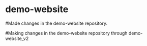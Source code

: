 # demo-website

#Made changes in the demo-website repository.

#Making changes in the demo-website repository through demo-website_v2
